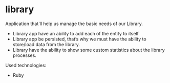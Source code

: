 # library

Application that'll help us manage the basic needs of our Library.
- Library app have an ability to add each of the entity to itself
- Library app be persisted, that’s why we must have the ability to store/load data from the library.
- Library have the ability to show some custom statistics about the library processes.

Used technologies:
- Ruby
